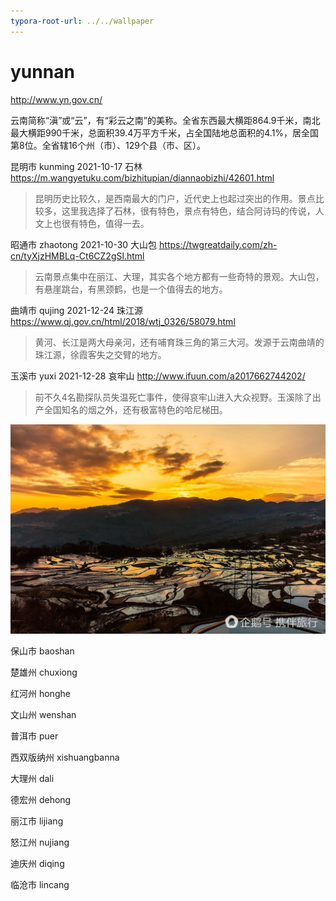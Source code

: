 ```yaml
---
typora-root-url: ../../wallpaper
---
```


# yunnan

http://www.yn.gov.cn/

云南简称“滇”或“云”，有“彩云之南”的美称。全省东西最大横距864.9千米，南北最大横距990千米，总面积39.4万平方千米，占全国陆地总面积的4.1%，居全国第8位。全省辖16个州（市）、129个县（市、区）。

昆明市 kunming 2021-10-17 石林 https://m.wangyetuku.com/bizhitupian/diannaobizhi/42601.html

> 昆明历史比较久，是西南最大的门户，近代史上也起过突出的作用。景点比较多，这里我选择了石林，很有特色，景点有特色，结合阿诗玛的传说，人文上也很有特色，值得一去。

昭通市 zhaotong 2021-10-30 大山包 https://twgreatdaily.com/zh-cn/tyXjzHMBLq-Ct6CZ2gSl.html

> 云南景点集中在丽江、大理，其实各个地方都有一些奇特的景观。大山包，有悬崖跳台，有黑颈鹤，也是一个值得去的地方。

曲靖市 qujing 2021-12-24 珠江源 https://www.qj.gov.cn/html/2018/wtj_0326/58079.html

> 黄河、长江是两大母亲河，还有哺育珠三角的第三大河。发源于云南曲靖的珠江源，徐霞客失之交臂的地方。

玉溪市 yuxi 2021-12-28 哀牢山 http://www.ifuun.com/a2017662744202/

> 前不久4名勘探队员失温死亡事件，使得哀牢山进入大众视野。玉溪除了出产全国知名的烟之外，还有极富特色的哈尼梯田。

![yuxi](/yunnan/yuxi.jpg)

保山市 baoshan

楚雄州 chuxiong

红河州 honghe

文山州 wenshan

普洱市 puer

西双版纳州 xishuangbanna

大理州 dali

德宏州 dehong

丽江市 lijiang

怒江州 nujiang

迪庆州 diqing

临沧市 lincang

